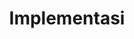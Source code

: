 ---
date:  ""
draft: false
title: "Implementasi"
weight: 16
parted:
    name: ""
    goal: "Parted 1"
    desc: "Merancang proyek mini perpustakaan, membuat laporan, mengatur user, serta melakukan refleksi pembelajaran."
    icon: ""
tasker:
    name: ""
    goal: "Parted 1"
    desc: "Mencari konsep dan prinsip dasar perpustakaan digital."
    icon: ""
assign:
    name: ""
    goal: "Parted 1"
    desc: "Membuat konsep dan prinsip dasar perpustakaan digital."
    icon: ""
metadata:
    author: ""
description: "Merancang proyek mini perpustakaan, membuat laporan, mengatur user, serta melakukan refleksi pembelajaran."
---